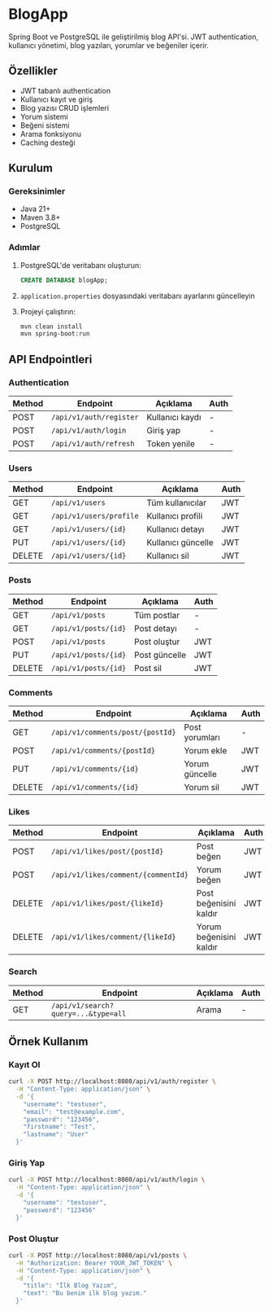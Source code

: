 # BlogApp

Spring Boot ve PostgreSQL ile geliştirilmiş blog API'si. JWT authentication, kullanıcı yönetimi, blog yazıları, yorumlar ve beğeniler içerir.

## Özellikler
- JWT tabanlı authentication
- Kullanıcı kayıt ve giriş
- Blog yazısı CRUD işlemleri
- Yorum sistemi
- Beğeni sistemi
- Arama fonksiyonu
- Caching desteği

## Kurulum

### Gereksinimler
- Java 21+
- Maven 3.8+
- PostgreSQL

### Adımlar
1. PostgreSQL'de veritabanı oluşturun:
   ```sql
   CREATE DATABASE blogApp;
   ```

2. `application.properties` dosyasındaki veritabanı ayarlarını güncelleyin

3. Projeyi çalıştırın:
   ```bash
   mvn clean install
   mvn spring-boot:run
   ```

## API Endpointleri

### Authentication
| Method | Endpoint | Açıklama | Auth |
|--------|----------|----------|------|
| POST | `/api/v1/auth/register` | Kullanıcı kaydı | - |
| POST | `/api/v1/auth/login` | Giriş yap | - |
| POST | `/api/v1/auth/refresh` | Token yenile | - |

### Users
| Method | Endpoint | Açıklama | Auth |
|--------|----------|----------|------|
| GET | `/api/v1/users` | Tüm kullanıcılar | JWT |
| GET | `/api/v1/users/profile` | Kullanıcı profili | JWT |
| GET | `/api/v1/users/{id}` | Kullanıcı detayı | JWT |
| PUT | `/api/v1/users/{id}` | Kullanıcı güncelle | JWT |
| DELETE | `/api/v1/users/{id}` | Kullanıcı sil | JWT |

### Posts
| Method | Endpoint | Açıklama | Auth |
|--------|----------|----------|------|
| GET | `/api/v1/posts` | Tüm postlar | - |
| GET | `/api/v1/posts/{id}` | Post detayı | - |
| POST | `/api/v1/posts` | Post oluştur | JWT |
| PUT | `/api/v1/posts/{id}` | Post güncelle | JWT |
| DELETE | `/api/v1/posts/{id}` | Post sil | JWT |

### Comments
| Method | Endpoint | Açıklama | Auth |
|--------|----------|----------|------|
| GET | `/api/v1/comments/post/{postId}` | Post yorumları | - |
| POST | `/api/v1/comments/{postId}` | Yorum ekle | JWT |
| PUT | `/api/v1/comments/{id}` | Yorum güncelle | JWT |
| DELETE | `/api/v1/comments/{id}` | Yorum sil | JWT |

### Likes
| Method | Endpoint | Açıklama | Auth |
|--------|----------|----------|------|
| POST | `/api/v1/likes/post/{postId}` | Post beğen | JWT |
| POST | `/api/v1/likes/comment/{commentId}` | Yorum beğen | JWT |
| DELETE | `/api/v1/likes/post/{likeId}` | Post beğenisini kaldır | JWT |
| DELETE | `/api/v1/likes/comment/{likeId}` | Yorum beğenisini kaldır | JWT |

### Search
| Method | Endpoint | Açıklama | Auth |
|--------|----------|----------|------|
| GET | `/api/v1/search?query=...&type=all` | Arama | - |

## Örnek Kullanım

### Kayıt Ol
```bash
curl -X POST http://localhost:8080/api/v1/auth/register \
  -H "Content-Type: application/json" \
  -d '{
    "username": "testuser",
    "email": "test@example.com",
    "password": "123456",
    "firstname": "Test",
    "lastname": "User"
  }'
```

### Giriş Yap
```bash
curl -X POST http://localhost:8080/api/v1/auth/login \
  -H "Content-Type: application/json" \
  -d '{
    "username": "testuser",
    "password": "123456"
  }'
```

### Post Oluştur
```bash
curl -X POST http://localhost:8080/api/v1/posts \
  -H "Authorization: Bearer YOUR_JWT_TOKEN" \
  -H "Content-Type: application/json" \
  -d '{
    "title": "İlk Blog Yazım",
    "text": "Bu benim ilk blog yazım."
  }'
``` 